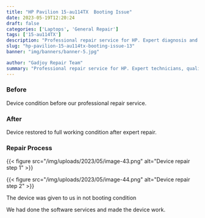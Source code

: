 ```yaml
---
title: "HP Pavilion 15-au114TX  Booting Issue"
date: 2023-05-19T12:20:24
draft: false
categories: ['Laptops', 'General Repair']
tags: ['15-au114TX']
description: "Professional repair service for HP. Expert diagnosis and quality repairs in Bangalore."
slug: "hp-pavilion-15-au114tx-booting-issue-13"
banner: "img/banners/banner-5.jpg"

author: "Gadjoy Repair Team"
summary: "Professional repair service for HP. Expert technicians, quality parts, warranty included."
---
```



### Before

Device condition before our professional repair service.

### After

Device restored to full working condition after expert repair.

### Repair Process

{{< figure src="/img/uploads/2023/05/image-43.png" alt="Device repair step 1" >}}

{{< figure src="/img/uploads/2023/05/image-44.png" alt="Device repair step 2" >}}


The device was given to us in not booting condition

We had done the software services and made the device work.